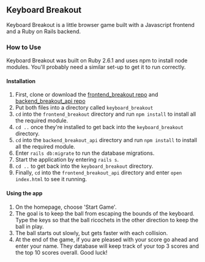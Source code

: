 ## Keyboard Breakout

Keyboard Breakout is a little browser game built with a Javascript frontend and a Ruby on Rails backend.

### How to Use

Keyboard Breakout was built on Ruby 2.6.1 and uses npm to install node modules. You'll probably need a similar set-up to get it to run correctly. 

#### Installation

1. First, clone or download the [frontend_breakout repo](https://github.com/mathlete01/frontend_breakout) and [backend_breakout_api repo](https://github.com/mathlete01/backend_breakout_api)
2. Put both files into a directory called `keyboard_breakout`
3. `cd` into the `frontend_breakout` directory and run `npm install` to install all the required module.
4. `cd ..` once they're installed to get back into the `keyboard_breakout` directory.
5. `cd` into the `backend_breakout_api` directory and run `npm install` to install all the required module.
6. Enter `rails db:migrate` to run the database migrations.
7. Start the application by entering `rails s`. 
8. `cd ..` to get back into the `keyboard_breakout` directory.
9. Finally, `cd` into the `frontend_breakout_api` directory and enter `open index.html` to see it running.

#### Using the app

1. On the homepage, choose 'Start Game'.
2. The goal is to keep the ball from escaping the bounds of the keyboard. Type the keys so that the ball ricochets in the other direction to keep the ball in play.
3. The ball starts out slowly, but gets faster with each collision.
4. At the end of the game, if you are pleased with your score go ahead and enter your name. They database will keep track of your top 3 scores and the top 10 scores overall. Good luck!